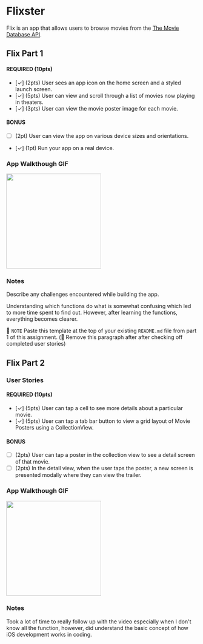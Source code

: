 # Flixster

Flix is an app that allows users to browse movies from the [The Movie Database API](http://docs.themoviedb.apiary.io/#).

## Flix Part 1

#### REQUIRED (10pts)
- [✓] (2pts) User sees an app icon on the home screen and a styled launch screen.
- [✓] (5pts) User can view and scroll through a list of movies now playing in theaters.
- [✓] (3pts) User can view the movie poster image for each movie.

#### BONUS
- [ ] (2pt) User can view the app on various device sizes and orientations.
- [✓] (1pt) Run your app on a real device.

### App Walkthough GIF

<img src="https://i.imgur.com/SnwmGdX.gif" width=250><br>

### Notes
Describe any challenges encountered while building the app.

Understanding which functions do what is somewhat confusing which led to more time spent to find out. However, after learning the functions, everything becomes clearer.

📝 `NOTE` Paste this template at the top of your existing `README.md` file from part 1 of this assignment. (🚫 Remove this paragraph after after checking off completed user stories)


## Flix Part 2

### User Stories

#### REQUIRED (10pts)
- [✓] (5pts) User can tap a cell to see more details about a particular movie.
- [✓] (5pts) User can tap a tab bar button to view a grid layout of Movie Posters using a CollectionView.

#### BONUS
- [ ] (2pts) User can tap a poster in the collection view to see a detail screen of that movie.
- [ ] (2pts) In the detail view, when the user taps the poster, a new screen is presented modally where they can view the trailer.

### App Walkthough GIF

<img src="https://i.imgur.com/9tJnQzN.gif" width=250><br>

### Notes
Took a lot of time to really follow up with the video especially when I don't know all the function, however, did understand the basic concept of how iOS development works in coding.
